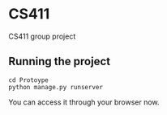 # CS411

CS411 group project

## Running the project

```
cd Protoype
python manage.py runserver
```

You can access it through your browser now.
